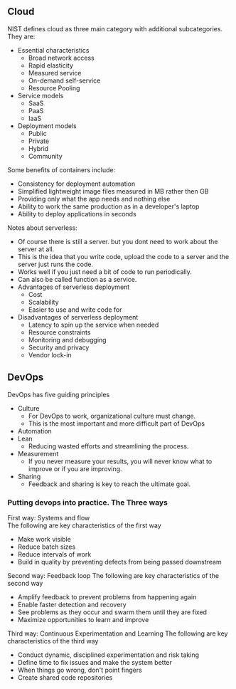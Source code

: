 
## Cloud  

NIST defines cloud as three main category with additional subcategories. They are:
- Essential characteristics
  - Broad network access
  - Rapid elasticity
  - Measured service
  - On-demand self-service
  - Resource Pooling
- Service models
  - SaaS
  - PaaS
  - IaaS
- Deployment models
  - Public
  - Private
  - Hybrid
  - Community

Some benefits of containers include:
- Consistency for deployment automation
- Simplified lightweight image files measured in MB rather then GB
- Providing only what the app needs and nothing else
- Ability to work the same production as in a developer's laptop
- Ability to deploy applications in seconds

Notes about serverless:
- Of course there is still a server. but you dont need to work about the server at all.
- This is the idea that you write code, upload the code to a server and the server just runs the code.
- Works well if you just need a bit of code to run periodically.
- Can also be called function as a service.
- Advantages of serverless deployment
  - Cost
  - Scalability
  - Easier to use and write code for
- Disadvantages of serverless deployment
  - Latency to spin up the service when needed
  - Resource constraints
  - Monitoring and debugging
  - Security and privacy
  - Vendor lock-in

## DevOps

DevOps has five guiding principles
- Culture
  - For DevOps to work, organizational culture must change. 
  - This is the most important and more difficult part of DevOps
- Automation
- Lean
  - Reducing wasted efforts and streamlining the process.
- Measurement
  - If you never measure your results, you will never know what to improve or if you are improving.
- Sharing
  - Feedback and sharing is key to reach the ultimate goal.

### Putting devops into practice. The Three ways
First way: Systems and flow  
The following are key characteristics of the first way
- Make work visible
- Reduce batch sizes
- Reduce intervals of work
- Build in quality by preventing defects from being passed downstream 

Second way: Feedback loop
The following are key characteristics of the second way
- Amplify feedback to prevent problems from happening again
- Enable faster detection and recovery
- See problems as they occur and swarm them until they are fixed
- Maximize opportunities to learn and improve

Third way: Continuous Experimentation and Learning
The following are key characteristics of the third way
- Conduct dynamic, disciplined experimentation and risk taking
- Define time to fix issues and make the system better
- When things go wrong, don't point fingers
- Create shared code repositories

